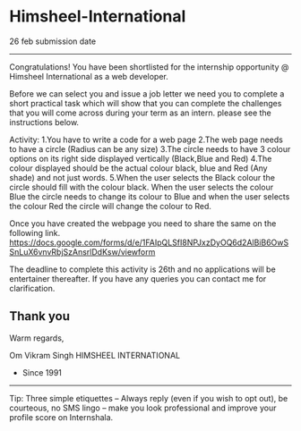# Himsheel-International
26 feb submission date
 

----------------------------------------- 

Congratulations! You have been shortlisted for the internship opportunity @ Himsheel International as a web developer.

Before we can select you and issue a job letter we need you to complete a short practical task which will show that you can complete the challenges that you will come across during your term as an intern. please see the instructions below.

Activity:
1.You have to write a code for a web page
2.The web page needs to have a circle (Radius can be any size)
3.The circle needs to have 3 colour options on its right side displayed vertically (Black,Blue and Red)
4.The colour displayed should be the actual colour black, blue and Red (Any shade) and not just words. 
5.When the user selects the Black colour the circle should fill with the colour black. When the user selects the colour Blue the circle needs to change its colour to Blue and when the user selects the colour Red the circle will change the colour to Red.

Once you have created the webpage you need to share the same on the following link.
https://docs.google.com/forms/d/e/1FAIpQLSfI8NPJxzDyOQ6d2AlBiB6OwSSnLuX6vnvRbjSzAnsrlDdKsw/viewform

The deadline to complete this activity is 26th and no applications will be entertainer thereafter.
If you have any queries you can contact me for clarification.

Thank you
-- 

Warm regards,

Om Vikram Singh
HIMSHEEL INTERNATIONAL 
- Since 1991 

---------------------------------------- 

Tip: Three simple etiquettes – Always reply (even if you wish to opt out), be courteous, no SMS lingo – make you look professional and improve your profile score on Internshala. 

